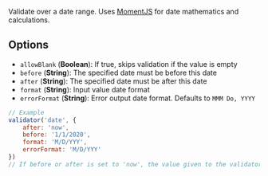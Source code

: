 Validate over a date range. Uses [MomentJS](http://momentjs.com/) for date mathematics and calculations.

## Options
* `allowBlank` (**Boolean**): If true, skips validation if the value is empty
* `before` (**String**): The specified date must be before this date
* `after` (**String**): The specified date must be after this date
* `format` (**String**): Input value date format
* `errorFormat` (**String**): Error output date format. Defaults to `MMM Do, YYYY`

```javascript
// Example
validator('date', {
    after: 'now',
    before: '1/1/2020',
    format: 'M/D/YYY',
    errorFormat: 'M/D/YYY'
})
// If before or after is set to 'now', the value given to the validator will be tested against the current date and time.
```
